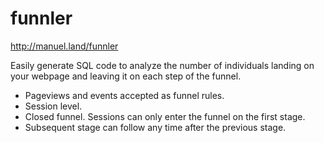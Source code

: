 # funnler

http://manuel.land/funnler

Easily generate SQL code to analyze the number of individuals landing on your webpage and leaving it on each step of the funnel.

- Pageviews and events accepted as funnel rules.
- Session level.
- Closed funnel. Sessions can only enter the funnel on the first stage.
- Subsequent stage can follow any time after the previous stage.
